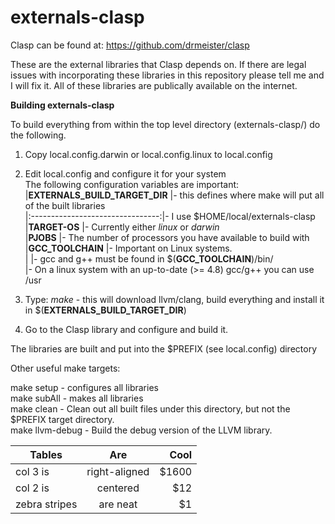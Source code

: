 **externals-clasp**
===============

Clasp can be found at:   https://github.com/drmeister/clasp

These are the external libraries that Clasp depends on. If there are legal issues with incorporating these libraries in this repository please tell me and I will fix it.  All of these libraries are publically available on the internet.

**Building externals-clasp**

To build everything from within the top level directory (externals-clasp/) do the following.

1) Copy local.config.darwin or local.config.linux to local.config

2) Edit local.config and configure it for your system<br>
  The following configuration variables are important:<br>
      |**EXTERNALS_BUILD_TARGET_DIR**   |- this defines where make will put all of the built libraries<br>
      |:--------------------------------:|- I use $HOME/local/externals-clasp<br>
      |**TARGET-OS**                    |- Currently either _linux_ or _darwin_<br>
      |**PJOBS**                        |- The number of processors you have available to build with<br>
      |**GCC_TOOLCHAIN**                |- Important on Linux systems.  
      |                                 |- gcc and g++ must be found in $(**GCC_TOOLCHAIN**)/bin/<br>
                                        |- On a linux system with an up-to-date (>= 4.8) gcc/g++ you can use /usr
      
3) Type:  _make_    - this will download llvm/clang, build everything and install it in $(**EXTERNALS_BUILD_TARGET_DIR**)

4) Go to the Clasp library and configure and build it.

The libraries are built and put into the $PREFIX (see local.config) directory

Other useful make targets:

make setup      - configures all libraries<br>
make subAll     - makes all libraries<br>
make clean      - Clean out all built files under this directory, but not the $PREFIX target directory.<br>
make llvm-debug - Build the debug version of the LLVM library.


| Tables        | Are           | Cool  |
| ------------- |:-------------:| -----:|
| col 3 is      | right-aligned | $1600 |
| col 2 is      | centered      |   $12 |
| zebra stripes | are neat      |    $1 |
